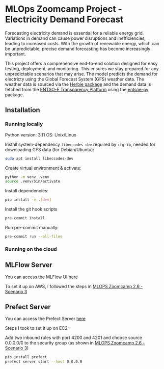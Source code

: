 # MLOps Zoomcamp Project - Electricity Demand Forecast

Forecasting electricity demand is essential for a reliable energy grid. Variations in demand can cause power disruptions and inefficiencies, leading to increased costs. With the growth of renewable energy, which can be unpredictable, precise demand forecasting has become increasingly important.

This project offers a comprehensive end-to-end solution designed for easy testing, deployment, and monitoring. This ensures we stay prepared for any unpredictable scenarios that may arise. The model predicts the demand for electricty using the Global Forecast System (GFS) weather data. The weather data is sourced via the [Herbie package](https://github.com/blaylockbk/Herbie) and the demand data is fetched from the [ENTSO-E Transparency Platform](https://transparency.entsoe.eu/) using the [entsoe-py](https://github.com/EnergieID/entsoe-py) package.

## Installation

### Running locally

Python version: 3.11
OS: Unix/Linux

Install system-dependency `libeccodes-dev` required by `cfgrib`, needed for downloading GFS data (for Debian/Ubuntu):

```bash
sudo apt install libeccodes-dev
```

Create virtual environment & activate:

```bash
python -m venv .venv
source .venv/bin/activate
```

Install dependencies:

```bash
pip install -e .[dev]
```

Install the git hook scripts

```bash
pre-commit install
```

Run pre-commit manually:

```bash
pre-commit run --all-files
```

### Running on the cloud

## MLFlow Server

You can access the MLFlow UI [here](http://ec2-3-75-231-58.eu-central-1.compute.amazonaws.com:5000/)

To set it up on AWS, I followed the steps in [MLOPS Zoomcamp 2.6 - Scenario 3](https://youtu.be/1ykg4YmbFVA?feature=shared&t=1165)

## Prefect Server

You can access the Prefect Server [here](http://ec2-3-75-231-58.eu-central-1.compute.amazonaws.com:4200/)

Steps I took to set it up on EC2:

Add two inbound rules with port 4200 and 4201 and choose source 0.0.0.0/0 to the security group (as shown in  [MLOPS Zoomcamp 2.6 - Scenario 3](https://youtu.be/1ykg4YmbFVA?feature=shared&t=1488))

```bash
pip install prefect
prefect server start --host 0.0.0.0
```
